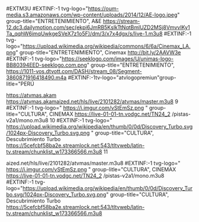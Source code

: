 
#EXTM3U
#EXTINF:-1 tvg-logo="https://oum-media.s3.amazonaws.com/wp-content/uploads/2014/12/AE-logo.jpeg" group-title="ENTRETENIMIENTO", A&E https://stream-12.dc3.dailymotion.com/sec(ekpi6JmRB5KslkTtNqtBmlUZD2MSj8VmvvIKy1Ta_qqhW6imqUwkgeSVeX7z1o5F)/dm/3/x7x4dgx/s/live-1.m3u8
#EXTINF:-1 tvg-logo="https://upload.wikimedia.org/wikipedia/commons/6/6a/Cinemax_LA.png" group-title="ENTRETENIMIENTO", Cinemax http://bit.ly/2AAVW3e
#EXTINF:-1 tvg-logo="https://seeklogo.com/images/U/unimas-logo-BB80394EED-seeklogo.com.png" group-title="ENTRETENIMIENTO", https://1011-vos.dtvott.com/DASH/stream_08/Segment-3860871916418490.m4a
#EXTINF:-1tv-logo="atvlogopremiun"group-litle="PERÚ

https://atvmas.akam  https://atvmas.akamaized.net/hls/live/2101282/atvmas/master.m3u8
9
#EXTINF:-1 tvg-logo=" https://i.imgur.com/vStEmSz.png " group-litle="CULTURA", CINEMAX https://live-01-01-tn.vodgc.net/TN24_2 /pistas-v2a1/mono.m3u8 
10
#EXTINF:-1 tvg-logo=" https://upload.wikimedia.org/wikipedia/en/thumb/0/0d/Discovery_Turbo.svg/1024px-Discovery_Turbo.svg.png " group-title="CULTURA", Descubrimiento Turbo https://5cefcbf58ba2e.streamlock.net:543/tltvweb/latin-tv.stream/chunklist_w173366566.m3u8
11


 aized.net/hls/live/2101282/atvmas/master.m3u8
#EXTINF:-1 tvg-logo=" https://i.imgur.com/vStEmSz.png " group-litle="CULTURA", CINEMAX https://live-01-01-tn.vodgc.net/TN24_2 /pistas-v2a1/mono.m3u8
#EXTINF:-1 tvg-logo="https://upload.wikimedia.org/wikipedia/en/thumb/0/0d/Discovery_Turbo.svg/1024px-Discovery_Turbo.svg.png" group-title="CULTURA", Descubrimiento Turbo https://5cefcbf58ba2e.streamlock.net:543/tltvweb/latin-tv.stream/chunklist_w173366566.m3u8
